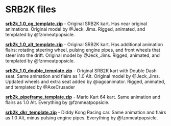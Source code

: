 # SRB2K files
**[srb2k_1.0_og_template.zip](https://github.com/fznmeatpopsicle/srb2_k_drrr_md3_tutorials/raw/refs/heads/main/srb2k/srb2k_1.0_og_template.zip)** - Original SRB2K kart. Has near original animations. Original model by @Jeck_Jims. Rigged, animated, and templated by @fznmeatpopsicle.

**[srb2k_1.0_alt_template.zip](https://github.com/fznmeatpopsicle/srb2_k_drrr_md3_tutorials/raw/refs/heads/main/srb2k/srb2k_1.0_alt_template.zip)** - Original SRB2K kart. Has additional animation flairs: rotating steering wheel, pulsing engine pipes, and front wheels that steer into the drift. Original model by @Jeck_Jims. Rigged, animated, and templated by @fznmeatpopsicle.

**[srb2k_1.0_double_template.zip](https://github.com/fznmeatpopsicle/srb2_k_drrr_md3_tutorials/raw/refs/heads/main/srb2k/srb2k_1.0_double_template.zip)** - Original SRB2K kart with Double Dash seat. Same animation and flairs as 1.0 Alt. Original model by @Jeck_Jims. Updated wheels and extra seat added by @iagoanimator. Rigged, animated, and templated by @AxeCrusader

**[srb2k_pipeframe_template.zip](https://github.com/fznmeatpopsicle/srb2_k_drrr_md3_tutorials/raw/refs/heads/main/srb2k/srb2k_pipeframe_template.zip)** - Mario Kart 64 kart. Same animation and flairs as 1.0 Alt. Everything by @fznmeatpopsicle.

**[srb2k_dkr_template.zip](https://github.com/fznmeatpopsicle/srb2_k_drrr_md3_tutorials/raw/refs/heads/main/srb2k/srb2k_dkr_template.zip)** - Diddy Kong Racing car. Same animation and flairs as 1.0 Alt, minus pulsing engine pipes.  Everything by @fznmeatpopsicle.
